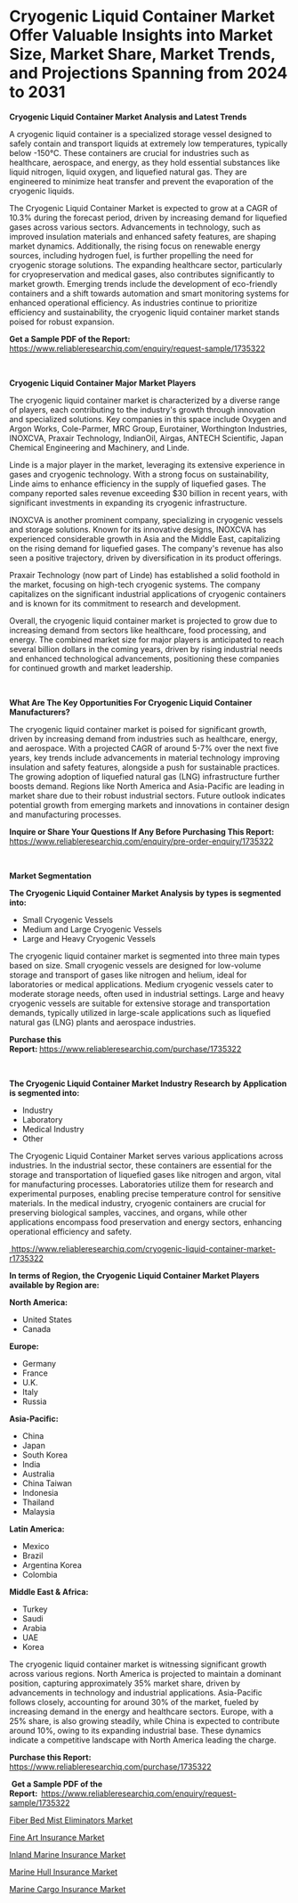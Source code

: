 <p><h1>Cryogenic Liquid Container Market Offer Valuable Insights into Market Size, Market Share, Market Trends, and Projections Spanning from 2024 to 2031</h1></p><p><strong>Cryogenic Liquid Container Market Analysis and Latest Trends</strong></p>
<p><p>A cryogenic liquid container is a specialized storage vessel designed to safely contain and transport liquids at extremely low temperatures, typically below -150°C. These containers are crucial for industries such as healthcare, aerospace, and energy, as they hold essential substances like liquid nitrogen, liquid oxygen, and liquefied natural gas. They are engineered to minimize heat transfer and prevent the evaporation of the cryogenic liquids.</p><p>The Cryogenic Liquid Container Market is expected to grow at a CAGR of 10.3% during the forecast period, driven by increasing demand for liquefied gases across various sectors. Advancements in technology, such as improved insulation materials and enhanced safety features, are shaping market dynamics. Additionally, the rising focus on renewable energy sources, including hydrogen fuel, is further propelling the need for cryogenic storage solutions. The expanding healthcare sector, particularly for cryopreservation and medical gases, also contributes significantly to market growth. Emerging trends include the development of eco-friendly containers and a shift towards automation and smart monitoring systems for enhanced operational efficiency. As industries continue to prioritize efficiency and sustainability, the cryogenic liquid container market stands poised for robust expansion.</p></p>
<p><strong>Get a Sample PDF of the Report:&nbsp;</strong> <a href="https://www.reliableresearchiq.com/enquiry/request-sample/1735322?utm_campaign=1141&utm_medium=2&utm_source=Github&utm_content=ia&utm_term=18122024&utm_id=cryogenic-liquid-container">https://www.reliableresearchiq.com/enquiry/request-sample/1735322</a></p>
<p>&nbsp;</p>
<p><strong>Cryogenic Liquid Container Major Market Players</strong></p>
<p><p>The cryogenic liquid container market is characterized by a diverse range of players, each contributing to the industry's growth through innovation and specialized solutions. Key companies in this space include Oxygen and Argon Works, Cole-Parmer, MRC Group, Eurotainer, Worthington Industries, INOXCVA, Praxair Technology, IndianOil, Airgas, ANTECH Scientific, Japan Chemical Engineering and Machinery, and Linde.</p><p>Linde is a major player in the market, leveraging its extensive experience in gases and cryogenic technology. With a strong focus on sustainability, Linde aims to enhance efficiency in the supply of liquefied gases. The company reported sales revenue exceeding $30 billion in recent years, with significant investments in expanding its cryogenic infrastructure.</p><p>INOXCVA is another prominent company, specializing in cryogenic vessels and storage solutions. Known for its innovative designs, INOXCVA has experienced considerable growth in Asia and the Middle East, capitalizing on the rising demand for liquefied gases. The company's revenue has also seen a positive trajectory, driven by diversification in its product offerings.</p><p>Praxair Technology (now part of Linde) has established a solid foothold in the market, focusing on high-tech cryogenic systems. The company capitalizes on the significant industrial applications of cryogenic containers and is known for its commitment to research and development.</p><p>Overall, the cryogenic liquid container market is projected to grow due to increasing demand from sectors like healthcare, food processing, and energy. The combined market size for major players is anticipated to reach several billion dollars in the coming years, driven by rising industrial needs and enhanced technological advancements, positioning these companies for continued growth and market leadership.</p></p>
<p>&nbsp;</p>
<p><strong>What Are The Key Opportunities For Cryogenic Liquid Container Manufacturers?</strong></p>
<p><p>The cryogenic liquid container market is poised for significant growth, driven by increasing demand from industries such as healthcare, energy, and aerospace. With a projected CAGR of around 5-7% over the next five years, key trends include advancements in material technology improving insulation and safety features, alongside a push for sustainable practices. The growing adoption of liquefied natural gas (LNG) infrastructure further boosts demand. Regions like North America and Asia-Pacific are leading in market share due to their robust industrial sectors. Future outlook indicates potential growth from emerging markets and innovations in container design and manufacturing processes.</p></p>
<p><strong>Inquire or Share Your Questions If Any Before Purchasing This Report:</strong> <a href="https://www.reliableresearchiq.com/enquiry/pre-order-enquiry/1735322?utm_campaign=1141&utm_medium=2&utm_source=Github&utm_content=ia&utm_term=18122024&utm_id=cryogenic-liquid-container">https://www.reliableresearchiq.com/enquiry/pre-order-enquiry/1735322</a></p>
<p>&nbsp;</p>
<p><strong>Market Segmentation</strong></p>
<p><strong>The Cryogenic Liquid Container Market Analysis by types is segmented into:</strong></p>
<p><ul><li>Small Cryogenic Vessels</li><li>Medium and Large Cryogenic Vessels</li><li>Large and Heavy Cryogenic Vessels</li></ul></p>
<p><p>The cryogenic liquid container market is segmented into three main types based on size. Small cryogenic vessels are designed for low-volume storage and transport of gases like nitrogen and helium, ideal for laboratories or medical applications. Medium cryogenic vessels cater to moderate storage needs, often used in industrial settings. Large and heavy cryogenic vessels are suitable for extensive storage and transportation demands, typically utilized in large-scale applications such as liquefied natural gas (LNG) plants and aerospace industries.</p></p>
<p><strong>Purchase this Report:&nbsp;</strong><a href="https://www.reliableresearchiq.com/purchase/1735322?utm_campaign=1141&utm_medium=2&utm_source=Github&utm_content=ia&utm_term=18122024&utm_id=cryogenic-liquid-container">https://www.reliableresearchiq.com/purchase/1735322</a></p>
<p>&nbsp;</p>
<p><strong>The Cryogenic Liquid Container Market Industry Research by Application is segmented into:</strong></p>
<p><ul><li>Industry</li><li>Laboratory</li><li>Medical Industry</li><li>Other</li></ul></p>
<p><p>The Cryogenic Liquid Container Market serves various applications across industries. In the industrial sector, these containers are essential for the storage and transportation of liquefied gases like nitrogen and argon, vital for manufacturing processes. Laboratories utilize them for research and experimental purposes, enabling precise temperature control for sensitive materials. In the medical industry, cryogenic containers are crucial for preserving biological samples, vaccines, and organs, while other applications encompass food preservation and energy sectors, enhancing operational efficiency and safety.</p></p>
<p><a href="https://www.reliableresearchiq.com/cryogenic-liquid-container-market-r1735322?utm_campaign=1141&utm_medium=2&utm_source=Github&utm_content=ia&utm_term=18122024&utm_id=cryogenic-liquid-container">&nbsp;https://www.reliableresearchiq.com/cryogenic-liquid-container-market-r1735322</a></p>
<p><strong>In terms of Region, the Cryogenic Liquid Container Market Players available by Region are:</strong></p>
<p>
    <p> <strong> North America: </strong>
        <ul>
            <li>United States</li>
            <li>Canada</li>
        </ul>
        </p> 
    <p> <strong> Europe: </strong>
        <ul>
            <li>Germany</li>
            <li>France</li>
            <li>U.K.</li>
            <li>Italy</li>
            <li>Russia</li>
        </ul>
        </p> 
    <p> <strong> Asia-Pacific: </strong>
        <ul>
            <li>China</li>
            <li>Japan</li>
            <li>South Korea</li>
            <li>India</li>
            <li>Australia</li>
            <li>China Taiwan</li>
            <li>Indonesia</li>
            <li>Thailand</li>
            <li>Malaysia</li>
        </ul>
        </p> 
    <p> <strong> Latin America: </strong>
        <ul>
            <li>Mexico</li>
            <li>Brazil</li>
            <li>Argentina Korea</li>
            <li>Colombia</li>
        </ul>
        </p> 
    <p> <strong> Middle East & Africa: </strong>
        <ul>
            <li>Turkey</li>
            <li>Saudi</li>
            <li>Arabia</li>
            <li>UAE</li>
            <li>Korea</li>
        </ul>
    </p>
    </p>
<p><p>The cryogenic liquid container market is witnessing significant growth across various regions. North America is projected to maintain a dominant position, capturing approximately 35% market share, driven by advancements in technology and industrial applications. Asia-Pacific follows closely, accounting for around 30% of the market, fueled by increasing demand in the energy and healthcare sectors. Europe, with a 25% share, is also growing steadily, while China is expected to contribute around 10%, owing to its expanding industrial base. These dynamics indicate a competitive landscape with North America leading the charge.</p></p>
<p><strong>Purchase this Report: </strong><a href="https://www.reliableresearchiq.com/purchase/1735322?utm_campaign=1141&utm_medium=2&utm_source=Github&utm_content=ia&utm_term=18122024&utm_id=cryogenic-liquid-container">https://www.reliableresearchiq.com/purchase/1735322</a></p>
<p>&nbsp;<strong>Get a Sample PDF of the Report:&nbsp;&nbsp;</strong><a href="https://www.reliableresearchiq.com/enquiry/request-sample/1735322?utm_campaign=1141&utm_medium=2&utm_source=Github&utm_content=ia&utm_term=18122024&utm_id=cryogenic-liquid-container">https://www.reliableresearchiq.com/enquiry/request-sample/1735322</a></p>
<p><strong></strong></p>
<p><p><a href="https://github.com/skerretflossie9297/Market-Research-Report-List-1/blob/main/fiber-bed-mist-eliminators-market.md?utm_campaign=1141&utm_medium=2&utm_source=Github&utm_content=ia&utm_term=18122024&utm_id=cryogenic-liquid-container">Fiber Bed Mist Eliminators Market</a></p><p><a href="https://www.linkedin.com/pulse/fine-art-insurance-market-research-report-in-depth-analysis-t6ujf?utm_campaign=1141&utm_medium=2&utm_source=Github&utm_content=ia&utm_term=18122024&utm_id=cryogenic-liquid-container">Fine Art Insurance Market</a></p><p><a href="https://www.linkedin.com/pulse/inland-marine-insurance-market-forecast-report-analysis-114-cagr-yz3hf?utm_campaign=1141&utm_medium=2&utm_source=Github&utm_content=ia&utm_term=18122024&utm_id=cryogenic-liquid-container">Inland Marine Insurance Market</a></p><p><a href="https://www.linkedin.com/pulse/marine-hull-insurance-market-projections-insights-valuation-cagr-1fpsf?utm_campaign=1141&utm_medium=2&utm_source=Github&utm_content=ia&utm_term=18122024&utm_id=cryogenic-liquid-container">Marine Hull Insurance Market</a></p><p><a href="https://www.linkedin.com/pulse/evolvingmarine-cargo-insurance-marketdynamics-types-applications-ji9ff?utm_campaign=1141&utm_medium=2&utm_source=Github&utm_content=ia&utm_term=18122024&utm_id=cryogenic-liquid-container">Marine Cargo Insurance Market</a></p></p>